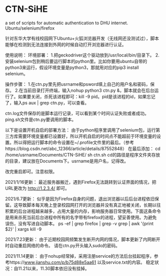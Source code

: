 # CTN-SiHE
a set of scripts for automatic authentication to DHU internet. Ubuntu/selenium/firefox

针对东华大学有线校园网下Ubuntu+火狐浏览器开发（无线网还没测试过），脚本能够在检测到无法连接到外网的时候自动打开浏览器进行认证。

使用说明：
环境部署：
1.把geckodriver这个驱动放到/usr/local/bin/目录下。
2.安装selenium包到稍后要运行脚本的python里。比如你要用ubuntu自带的python3来运行，假设环境变量是python3，那就用对应的pip3 install selenium。

操作步骤：
1.在ctn.py里先把usrname和psword填上自己的用户名和密码，保存。
2.在当前目录打开终端，输入nohup python3 ctn.py &，脚本就会在后台运行了。如果要关闭，杀死该进程即可：kill -9 pid。pid是该进程的id，如果忘记了，输入ps aux | grep ctn.py，可以查看。

ctn.log文件保存的是脚本运行记录，可以看到某个时间认证失败或者成功。
ping.sh文件是ctn.py要调用的脚本。

以下是设置开机自启的部署方法：
由于python程序里调用了selenium包，运行第三方库需要环境变量都已设置好，所以开机自启的时间点不能超前于环境变量的设置。所以得把运行脚本的命令设置在~/.profile文件里的最后。（参考https://blog.csdn.net/abc_12366/article/details/87552848）
在最后添加：
cd /home/usrname/Documents/CTN-SiHE/
sh ctn.sh
cd的路径是程序文件夹存放的目录，建议放在Documents下。usrname是用户名，记得改。

改完重启即可。注意权限。

2021/1/16更新：
最近服务器搬迁，遇到Firefox无法跳转到认证界面的情况，把URL更改为 http://1.2.3.4/ 即可。

2021/6.7更新：
似乎是因为Firefox自身的问题，退出浏览器以后后台进程依旧保留。这导致脚本每天晚上登录校园网打开的浏览器并没有真正地被关闭，长期以往积累的后台进程越来越多，占用大量的内存，影响服务器日常使用。下面这条命令是用来杀死当前后台进程中所有的名字带有firefox的进程，望妥善使用。为避免误伤，没有写进自动脚本。
ps -ef | grep firefox | grep -v grep | awk '{print $2}' | xargs kill -9

2021/7.23更新：
由于近期校园网频繁发生断开内网的情况，脚本更新了内网断开时自动重启网络的命令。
请在ctn.py开头输入sudo的密码。

2021/11.14更新：
由于nohup经常掉，采用注册service的方法后台挂起程序，参考https://www.jianshu.com/p/b75d88e5aa61 以及service.txt的内容。
稳定状况：自11.21以来，11.30脚本依旧没有挂掉。
